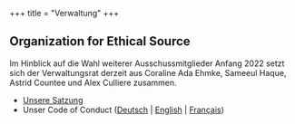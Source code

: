 +++
title = "Verwaltung"
+++

## Organization for Ethical Source

Im Hinblick auf die Wahl weiterer Ausschussmitglieder Anfang 2022 setzt sich der Verwaltungsrat derzeit aus Coraline Ada Ehmke, Sameeul Haque, Astrid Countee und Alex Culliere zusammen.

* [Unsere Satzung](/bylaws)
* Unser Code of Conduct ([Deutsch](/de/community-code-of-conduct) | [English](/community-code-of-conduct) | [Français](/fr/code-de-conduite))
